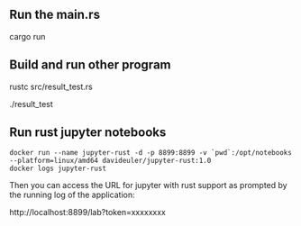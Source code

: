 ## Run the main.rs

cargo run

## Build and run other program

rustc src/result_test.rs

./result_test

## Run rust jupyter notebooks

```
docker run --name jupyter-rust -d -p 8899:8899 -v `pwd`:/opt/notebooks --platform=linux/amd64 davideuler/jupyter-rust:1.0
docker logs jupyter-rust
```

Then you can access the URL for jupyter with rust support as prompted by the running log of the application:

http://localhost:8899/lab?token=xxxxxxxx


